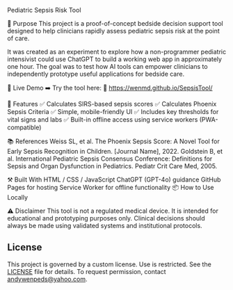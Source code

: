 Pediatric Sepsis Risk Tool

🧠 Purpose
This project is a proof-of-concept bedside decision support tool designed to help clinicians rapidly assess pediatric sepsis risk at the point of care.

It was created as an experiment to explore how a non-programmer pediatric intensivist could use ChatGPT to build a working web app in approximately one hour. The goal was to test how AI tools can empower clinicians to independently prototype useful applications for bedside care.

🚀 Live Demo
➡️ Try the tool here:
🔗 https://wenmd.github.io/SepsisTool/

🧰 Features
✅ Calculates SIRS-based sepsis scores
✅ Calculates Phoenix Sepsis Criteria
✅ Simple, mobile-friendly UI
✅ Includes key thresholds for vital signs and labs
✅ Built-in offline access using service workers (PWA-compatible)

📚 References
Weiss SL, et al. The Phoenix Sepsis Score: A Novel Tool for Early Sepsis Recognition in Children. [Journal Name], 2022.
Goldstein B, et al. International Pediatric Sepsis Consensus Conference: Definitions for Sepsis and Organ Dysfunction in Pediatrics. Pediatr Crit Care Med, 2005.

⚒️ Built With
HTML / CSS / JavaScript
ChatGPT (GPT-4o) guidance
GitHub Pages for hosting
Service Worker for offline functionality
📦 How to Use Locally

⚠️ Disclaimer
This tool is not a regulated medical device. It is intended for educational and prototyping purposes only. Clinical decisions should always be made using validated systems and institutional protocols.

## License
This project is governed by a custom license. Use is restricted. See the [LICENSE](./LICENSE) file for details. To request permission, contact [andywenpeds@yahoo.com](mailto:andywenpeds@yahoo.com).
